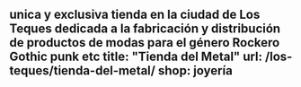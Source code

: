 unica y exclusiva tienda en la ciudad de Los Teques dedicada a la fabricación y distribución de productos de modas para el género Rockero Gothic punk etc 
title: "Tienda del Metal"
url: /los-teques/tienda-del-metal/
shop: joyería
---
